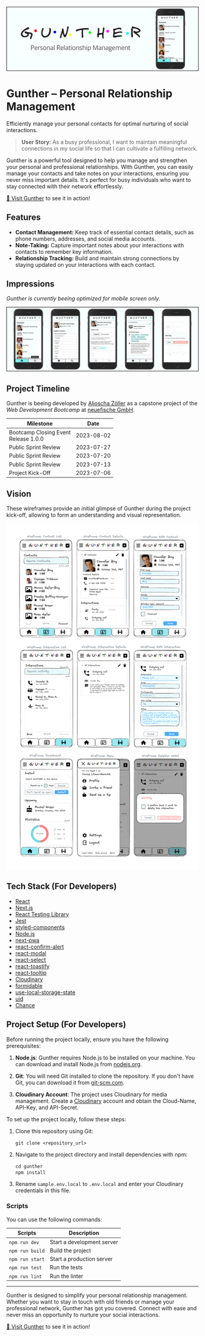 ![Banner of Gunther](/public/github/banner_release1.0.0.png)

# Gunther – Personal Relationship Management

Efficiently manage your personal contacts for optimal nurturing of social interactions.

> **User Story:** As a busy professional, I want to maintain meaningful connections in my social life so that I can cultivate a fulfilling network.

Gunther is a powerful tool designed to help you manage and strengthen your personal and professional relationships. With Gunther, you can easily manage your contacts and take notes on your interactions, ensuring you never miss important details. It's perfect for busy individuals who want to stay connected with their network effortlessly.

[&#x1F517; Visit Gunther](https://gunther.aljoschazoeller.com/) to see it in action!

## Features

- **Contact Management:** Keep track of essential contact details, such as phone numbers, addresses, and social media accounts.
- **Note-Taking:** Capture important notes about your interactions with contacts to remember key information.
- **Relationship Tracking:** Build and maintain strong connections by staying updated on your interactions with each contact.

## Impressions

_Gunther is currently beeing optimized for mobile screen only._

![Mobile screenshots of Gunther](/public/github/impressions-mobile_release1.0.0.png)

## Project Timeline

Gunther is beeing developed by [Aljoscha Zöller](https://github.com/josch87) as a capstone project of the _Web Development Bootcamp_ at [neuefische GmbH](https://www.neuefische.de/en).

| Milestone                               | Date       |
| --------------------------------------- | ---------- |
| Bootcamp Closing Event<br>Release 1.0.0 | 2023-08-02 |
| Public Sprint Review                    | 2023-07-27 |
| Public Sprint Review                    | 2023-07-20 |
| Public Sprint Review                    | 2023-07-13 |
| Project Kick-Off                        | 2023-07-06 |

## Vision

These wireframes provide an initial glimpse of Gunther during the project kick-off, allowing to form an understanding and visual representation.

![First wireframes of Gunther](/public/github/vision_wireframes.png)

## Tech Stack (For Developers)

- [React](https://reactjs.org)
- [Next.js](https://nextjs.org/)
- [React Testing Library](https://testing-library.com)
- [Jest](https://jestjs.io/)
- [styled-components](https://www.styled-components.com)
- [Node.js](https://nodejs.org)
- [next-pwa](https://www.npmjs.com/package/next-pwa)
- [react-confirm-alert](https://www.npmjs.com/package/react-confirm-alert)
- [react-modal](https://reactcommunity.org/react-modal/)
- [react-select](https://react-select.com/)
- [react-toastify](https://fkhadra.github.io/react-toastify/)
- [react-tooltip](https://react-tooltip.com/)
- [Cloudinary](https://cloudinary.com)
- [formidable](https://www.npmjs.com/package/formidable)
- [use-local-storage-state](https://www.npmjs.com/package/use-local-storage-state)
- [uid](https://www.npmjs.com/package/uid)
- [Chance](https://chancejs.com/)

## Project Setup (For Developers)

Before running the project locally, ensure you have the following prerequisites:

1. **Node.js**: Gunther requires Node.js to be installed on your machine. You can download and install Node.js from [nodejs.org](https://nodejs.org/).

2. **Git**: You will need Git installed to clone the repository. If you don't have Git, you can download it from [git-scm.com](https://git-scm.com).

3. **Cloudinary Account**: The project uses Cloudinary for media management. Create a [Cloudinary](https://cloudinary.com) account and obtain the Cloud-Name, API-Key, and API-Secret.

To set up the project locally, follow these steps:

1. Clone this repository using Git:
   ```
   git clone <repository_url>
   ```
2. Navigate to the project directory and install dependencies with npm:
   ```
   cd gunther
   npm install
   ```
3. Rename `sample.env.local` to `.env.local` and enter your Cloudinary credentials in this file.

### Scripts

You can use the following commands:

| Scripts         | Description                |
| --------------- | -------------------------- |
| `npm run dev`   | Start a development server |
| `npm run build` | Build the project          |
| `npm run start` | Start a production server  |
| `npm run test`  | Run the tests              |
| `npm run lint`  | Run the linter             |

---

Gunther is designed to simplify your personal relationship management. Whether you want to stay in touch with old friends or manage your professional network, Gunther has got you covered. Connect with ease and never miss an opportunity to nurture your social interactions.

[&#x1F517; Visit Gunther](https://gunther.aljoschazoeller.com/) to see it in action!
